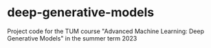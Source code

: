 # deep-generative-models
Project code for the TUM course "Advanced Machine Learning: Deep Generative Models" in the summer term 2023
